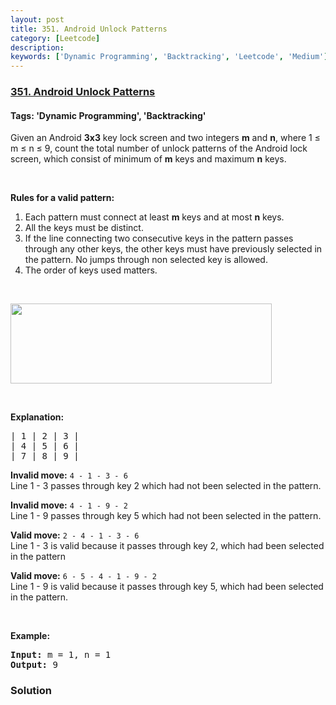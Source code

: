 ```yaml
---
layout: post
title: 351. Android Unlock Patterns
category: [Leetcode]
description: 
keywords: ['Dynamic Programming', 'Backtracking', 'Leetcode', 'Medium']
---
```

### [351. Android Unlock Patterns](https://leetcode.com/problems/android-unlock-patterns)

#### Tags: 'Dynamic Programming', 'Backtracking'

<div class="content__u3I1 question-content__JfgR"><div><p>Given an Android <b>3x3</b> key lock screen and two integers <b>m</b> and <b>n</b>, where 1 ≤ m ≤ n ≤ 9, count the total number of unlock patterns of the Android lock screen, which consist of minimum of <b>m</b> keys and maximum <b>n</b> keys.</p>
<p> </p>
<p><b>Rules for a valid pattern:</b></p>
<ol>
<li>Each pattern must connect at least <b>m</b> keys and at most <b>n</b> keys.</li>
<li>All the keys must be distinct.</li>
<li>If the line connecting two consecutive keys in the pattern passes through any other keys, the other keys must have previously selected in the pattern. No jumps through non selected key is allowed.</li>
<li>The order of keys used matters.</li>
</ol>
<p> </p>
<pre><img src="https://assets.leetcode.com/uploads/2018/10/12/android-unlock.png" style="width: 418px; height: 128px;"/></pre>
<p> </p>
<p><b>Explanation:</b></p>
<pre>| 1 | 2 | 3 |
| 4 | 5 | 6 |
| 7 | 8 | 9 |</pre>
<p><b>Invalid move:</b> <code>4 - 1 - 3 - 6 </code><br/>
Line 1 - 3 passes through key 2 which had not been selected in the pattern.</p>
<p><b>Invalid move:</b> <code>4 - 1 - 9 - 2</code><br/>
Line 1 - 9 passes through key 5 which had not been selected in the pattern.</p>
<p><b>Valid move:</b> <code>2 - 4 - 1 - 3 - 6</code><br/>
Line 1 - 3 is valid because it passes through key 2, which had been selected in the pattern</p>
<p><b>Valid move:</b> <code>6 - 5 - 4 - 1 - 9 - 2</code><br/>
Line 1 - 9 is valid because it passes through key 5, which had been selected in the pattern.</p>
<p> </p>
<p><strong>Example:</strong></p>
<div>
<pre><strong>Input: </strong>m = <span id="example-input-1-1">1</span>, n = <span id="example-input-1-2">1</span>
<strong>Output: </strong><span id="example-output-1">9</span>
</pre>
</div>
</div></div>

### Solution
